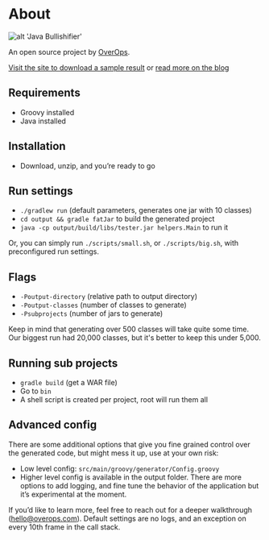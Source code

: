 # About

![alt 'Java Bullishifier'](http://blog.takipi.com/wp-content/uploads/2016/11/bullishifier.png)

An open source project by [OverOps](https://www.overops.com).

[Visit the site to download a sample result](https://takipi.github.io/java-bullshifier) or [read more on the blog](http://blog.takipi.com/java-bullshifier-generate-massive-random-code-bases)

## Requirements
* Groovy installed
* Java installed


## Installation
* Download, unzip, and you’re ready to go


## Run settings
* `./gradlew run` (default parameters, generates one jar with 10 classes)
* `cd output && gradle fatJar` to build the generated project
* `java -cp output/build/libs/tester.jar helpers.Main` to run it

Or, you can simply run `./scripts/small.sh`, or `./scripts/big.sh`, with preconfigured run settings.


## Flags
* `-Poutput-directory` (relative path to output directory)
* `-Poutput-classes` (number of classes to generate)
* `-Psubprojects` (number of jars to generate)

Keep in mind that generating over 500 classes will take quite some time. Our biggest run had 20,000 classes, but it's better to keep this under 5,000.

## Running sub projects
* `gradle build` (get a WAR file)
* Go to `bin`
* A shell script is created per project, root will run them all


## Advanced config
There are some additional options that give you fine grained control over the generated code, but might mess it up, use at your own risk:
* Low level config: `src/main/groovy/generator/Config.groovy`
* Higher level config is available in the output folder. There are more options to add logging, and fine tune the behavior of the application but it’s experimental at the moment.



If you’d like to learn more, feel free to reach out for a deeper walkthrough (hello@overops.com). Default settings are no logs, and an exception on every 10th frame in the call stack.

